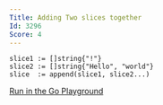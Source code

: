 ```yaml
---
Title: Adding Two slices together
Id: 3296
Score: 4
---
```

    slice1 := []string{"!"}
    slice2 := []string{"Hello", "world"}
    slice  := append(slice1, slice2...)

[Run in the Go Playground](https://play.golang.org/p/H3EsjlcMu5)

